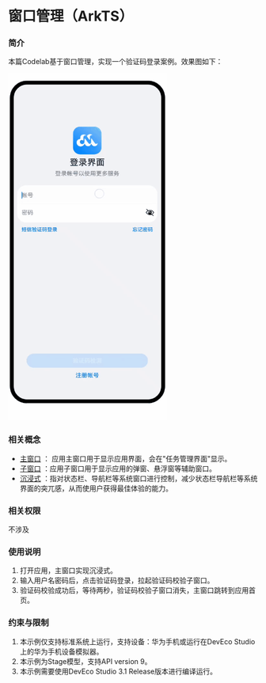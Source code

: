 # 窗口管理（ArkTS）

### 简介
本篇Codelab基于窗口管理，实现一个验证码登录案例。效果图如下：

![](screenshots/device/windowmanager.gif)

### 相关概念

- [主窗口](https://developer.harmonyos.com/cn/docs/documentation/doc-guides-V3/application-window-stage-0000001427584712-V3?catalogVersion=V3#ZH-CN_TOPIC_0000001523968638__%E8%AE%BE%E7%BD%AE%E5%BA%94%E7%94%A8%E4%B8%BB%E7%AA%97%E5%8F%A3) ： 应用主窗口用于显示应用界面，会在"任务管理界面"显示。
- [子窗口](https://developer.harmonyos.com/cn/docs/documentation/doc-guides-V3/application-window-stage-0000001427584712-V3?catalogVersion=V3#ZH-CN_TOPIC_0000001523968638__%E8%AE%BE%E7%BD%AE%E5%BA%94%E7%94%A8%E5%AD%90%E7%AA%97%E5%8F%A3) ：应用子窗口用于显示应用的弹窗、悬浮窗等辅助窗口。
- [沉浸式](https://developer.harmonyos.com/cn/docs/documentation/doc-guides-V3/application-window-stage-0000001427584712-V3?catalogVersion=V3#ZH-CN_TOPIC_0000001523968638__%E4%BD%93%E9%AA%8C%E7%AA%97%E5%8F%A3%E6%B2%89%E6%B5%B8%E5%BC%8F%E8%83%BD%E5%8A%9B) ：指对状态栏、导航栏等系统窗口进行控制，减少状态栏导航栏等系统界面的突兀感，从而使用户获得最佳体验的能力。

### 相关权限

不涉及

### 使用说明

1. 打开应用，主窗口实现沉浸式。
2. 输入用户名密码后，点击验证码登录，拉起验证码校验子窗口。
3. 验证码校验成功后，等待两秒，验证码校验子窗口消失，主窗口跳转到应用首页。

### 约束与限制

1. 本示例仅支持标准系统上运行，支持设备：华为手机或运行在DevEco Studio上的华为手机设备模拟器。
2. 本示例为Stage模型，支持API version 9。
3. 本示例需要使用DevEco Studio 3.1 Release版本进行编译运行。